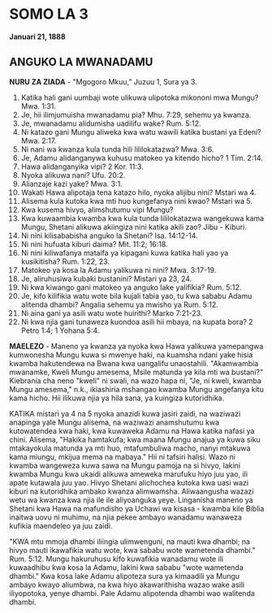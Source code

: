 # SOMO LA 3
**Januari 21, 1888**

## ANGUKO LA MWANADAMU

**NURU ZA ZIADA** - "Mgogoro Mkuu," Juzuu 1, Sura ya 3.

1. Katika hali gani uumbaji wote ulikuwa ulipotoka mikononi mwa Mungu? Mwa. 1:31.
2. Je, hii ilimjumuisha mwanadamu pia? Mhu. 7:29, sehemu ya kwanza.
3. Je, mwanadamu alidumisha uadilifu wake? Rum. 5:12.
4. Ni katazo gani Mungu aliweka kwa watu wawili katika bustani ya Edeni? Mwa. 2:17.
5. Ni nani wa kwanza kula tunda hili lililokatazwa? Mwa. 3:6.
6. Je, Adamu alidanganywa kuhusu matokeo ya kitendo hicho? 1 Tim. 2:14.
7. Hawa alidanganyika vipi? 2 Kor. 11:3.
8. Nyoka alikuwa nani? Ufu. 20:2.
9. Alianzaje kazi yake? Mwa. 3:1.
10. Wakati Hawa alipotaja tena katazo hilo, nyoka alijibu nini? Mstari wa 4.
11. Alisema kula kutoka kwa mti huo kungefanya nini kwao? Mstari wa 5.
12. Kwa kusema hivyo, alimshutumu vipi Mungu?
13. Kwa kuwaambia kwamba kwa kula tunda lililokatazwa wangekuwa kama Mungu, Shetani alikuwa akiingiza nini katika akili zao? Jibu - Kiburi.
14. Ni nini kilisababisha anguko la Shetani? Isa. 14:12-14.
15. Ni nini hufuata kiburi daima? Mit. 11:2; 16:18.
16. Ni nini kiliwafanya mataifa ya kipagani kuwa katika hali yao ya kusikitisha? Rum. 1:22, 23.
17. Matokeo ya kosa la Adamu yalikuwa ni nini? Mwa. 3:17-19.
18. Je, aliruhusiwa kubaki bustanini? Mistari ya 23, 24.
19. Ni kwa kiwango gani matokeo ya anguko lake yalifikia? Rum. 5:12.
20. Je, kifo kilifikia watu wote bila kujali tabia yao, tu kwa sababu Adamu alitenda dhambi? Angalia sehemu ya mwisho ya Rum. 5:12.
21. Ni aina gani ya asili watu wote huirithi? Marko 7:21-23.
22. Ni kwa njia gani tunaweza kuondoa asili hii mbaya, na kupata bora? 2 Petro 1:4; 1 Yohana 5:4.

**MAELEZO** - Maneno ya kwanza ya nyoka kwa Hawa yalikuwa yamepangwa kumwonesha Mungu kuwa si mwenye haki, na kuamsha ndani yake hisia kwamba hakutendewa na Bwana kwa uangalifu unaostahili. "Akamwambia mwanamke, Kweli Mungu amesema, Msile matunda ya kila mti wa bustani?" Kiebrania cha neno "kweli" ni swali, na wazo hapa ni, "Je, ni kweli, kwamba Mungu amesema," n.k., ikiashiria mshangao kwamba Mungu angefanya kitu kama hicho. Hii ilikuwa njia ya hila sana, ya kuingiza kutoridhika.

KATIKA mistari ya 4 na 5 nyoka anazidi kuwa jasiri zaidi, na waziwazi anapinga yale Mungu alisema, na waziwazi anamshutumu kwa kutowatendea kwa haki, kwa kuwaweka Adamu na Hawa katika nafasi ya chini. Alisema, "Hakika hamtakufa; kwa maana Mungu anajua ya kuwa siku mtakayokula matunda ya mti huo, mtafumbuliwa macho, nanyi mtakuwa kama miungu, mkijua mema na mabaya." Hii ni tafsiri halisi. Wazo ni kwamba wangeweza kuwa sawa na Mungu pamoja na si hivyo, lakini kwamba Mungu kwa ukaidi alikuwa ameweka marufuku hiyo juu yao, ili apate kutawala juu yao. Hivyo Shetani alichochea kutoka kwa uasi wazi kiburi na kutoridhika ambako kwanza alimwamsha. Aliwaangusha wazazi wetu wa kwanza kwa njia ile ile aliyoanguka yeye. Linganisha maneno ya Shetani kwa Hawa na mafundisho ya Uchawi wa kisasa - kwamba kile Biblia inaitwa uovu ni muhimu, na njia pekee ambayo wanadamu wanaweza kufikia maendeleo ya juu zaidi.

"KWA mtu mmoja dhambi iliingia ulimwenguni, na mauti kwa dhambi; na hivyo mauti ikawafikia watu wote, kwa sababu wote wametenda dhambi." Rum. 5:12. Mungu hakuruhusu kifo kuwafikia wanadamu wote ili kuwaadhibu kwa kosa la Adamu, lakini kwa sababu "wote wametenda dhambi." Kwa kosa lake Adamu alipoteza sura ya kimaadili ya Mungu ambayo kwayo aliumbwa, na kwa hiyo akawarithisha wazao wake asili iliyopotoka, yenye dhambi. Pale Adamu alipotenda dhambi wao walitenda dhambi.